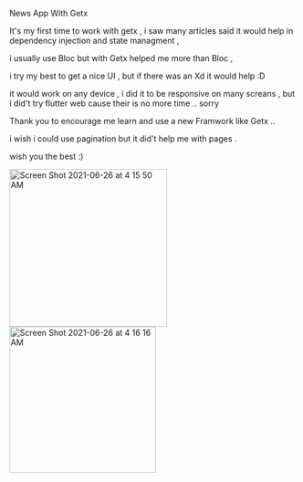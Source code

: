 News App With Getx 

It's my first time to work with getx , i saw many articles said it would help in dependency injection and state managment , 

i usually use Bloc but with Getx helped me more than Bloc , 

i try my best to get a nice UI , but if there was an Xd it would help :D 

it would work on any device , i did it to be responsive on many screans  , but i did't try flutter web cause their is no more time .. sorry 

Thank you to encourage me learn and use a new Framwork like Getx .. 

i wish i could use pagination but it did't help me with pages .

wish you the best :) 



<img width="276" alt="Screen Shot 2021-06-26 at 4 15 50 AM" src="https://user-images.githubusercontent.com/60290194/123499191-31ad8c00-d635-11eb-8e10-9deced09798e.png">
<img width="256" alt="Screen Shot 2021-06-26 at 4 16 16 AM" src="https://user-images.githubusercontent.com/60290194/123499195-412cd500-d635-11eb-9513-21528e376927.png">

